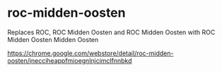 # roc-midden-oosten
Replaces ROC, ROC Midden Oosten and  ROC Midden Oosten  with ROC Midden Oosten Midden Oosten

https://chrome.google.com/webstore/detail/roc-midden-oosten/jnecciheappfmioegnlnjcimclfnnbkd
